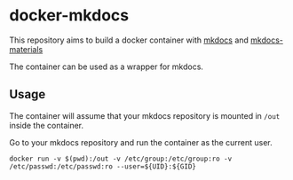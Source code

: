 # docker-mkdocs

This repository aims to build a docker container with
[mkdocs](http://www.mkdocs.org) and
[mkdocs-materials](https://squidfunk.github.io/mkdocs-material/)

The container can be used as a wrapper for mkdocs.

## Usage

The container will assume that your mkdocs repository is mounted in `/out`
inside the container.

Go to your mkdocs repository and run the container as the current user.
```
docker run -v $(pwd):/out -v /etc/group:/etc/group:ro -v /etc/passwd:/etc/passwd:ro --user=${UID}:${GID}
```
